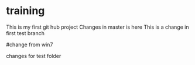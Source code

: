 # training
This is my first git hub project
Changes in master is here
This is a change in first test branch

#change from win7

changes for test folder
